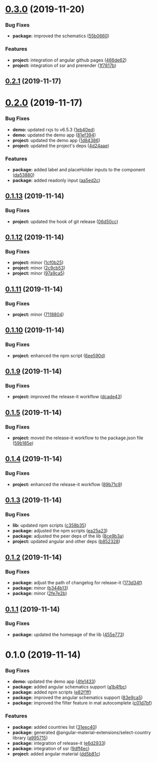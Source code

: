 # [0.3.0](https://github.com/angular-material-extensions/select-country/compare/0.2.1...0.3.0) (2019-11-20)


### Bug Fixes

* **package:** improved the schematics ([55b0660](https://github.com/angular-material-extensions/select-country/commit/55b0660c989f0b8f6cda39e4e50f5f0e067797b7))


### Features

* **project:** integration of angular github pages ([466de62](https://github.com/angular-material-extensions/select-country/commit/466de62a467d1cbc67e31d00f4706c165085768d))
* **project:** integration of ssr and prerender ([1f7817b](https://github.com/angular-material-extensions/select-country/commit/1f7817b409916af23b00f97e57d592d285e6064d))

## [0.2.1](https://github.com/angular-material-extensions/select-country/compare/0.2.0...0.2.1) (2019-11-17)

# [0.2.0](https://github.com/angular-material-extensions/select-country/compare/0.1.13...0.2.0) (2019-11-17)


### Bug Fixes

* **demo:** updated rxjs to v6.5.3 ([1eb40ed](https://github.com/angular-material-extensions/select-country/commit/1eb40ed80b32400531c24621a3e79dccf6b250d0))
* **demo:** updated the demo app ([81ef394](https://github.com/angular-material-extensions/select-country/commit/81ef394998e1506cc1a490af18472adc11f24a58))
* **project:** updated the demo app ([1d84386](https://github.com/angular-material-extensions/select-country/commit/1d843868bc5a26cb6bc10902bf324e76151087cb))
* **project:** updated the project's deps ([4d24aae](https://github.com/angular-material-extensions/select-country/commit/4d24aae5d2244f2d9f391cadae9c9db7e60751a8))


### Features

* **package:** added label and placeHolder inputs to the component ([da53880](https://github.com/angular-material-extensions/select-country/commit/da53880551e7992cddea1b9728b3332a6b3a5481))
* **package:** added readonly input ([aa5ed2c](https://github.com/angular-material-extensions/select-country/commit/aa5ed2c881ced52ed794724ba08d1477d4f87036))

## [0.1.13](https://github.com/angular-material-extensions/select-country/compare/0.1.12...0.1.13) (2019-11-14)


### Bug Fixes

* **project:** updated the hook of git release ([06d50cc](https://github.com/angular-material-extensions/select-country/commit/06d50cc4e37a36634940a57102d2aac5ecfc04e0))



## [0.1.12](https://github.com/angular-material-extensions/select-country/compare/0.1.11...0.1.12) (2019-11-14)


### Bug Fixes

* **project:** minor ([1cf0b25](https://github.com/angular-material-extensions/select-country/commit/1cf0b255ccc38c09aa6293b943e0b3f7ea2ab32e))
* **project:** minor ([2c9cb53](https://github.com/angular-material-extensions/select-country/commit/2c9cb535735a6b28b32a725bf3a1e33052f810cb))
* **project:** minor ([97a9ca5](https://github.com/angular-material-extensions/select-country/commit/97a9ca555867e49a51bf04ee664cfd6acb0eaee3))

## [0.1.11](https://github.com/angular-material-extensions/select-country/compare/0.1.10...0.1.11) (2019-11-14)


### Bug Fixes

* **project:** minor ([7118804](https://github.com/angular-material-extensions/select-country/commit/711880464bbe7211c1fcbfc46c83169430996a77))

## [0.1.10](https://github.com/angular-material-extensions/select-country/compare/0.1.9...0.1.10) (2019-11-14)


### Bug Fixes

* **project:** enhanced the npm script ([6ee590d](https://github.com/angular-material-extensions/select-country/commit/6ee590dd98d26db58710648a6c027be6eb3bfb0e))

## [0.1.9](https://github.com/angular-material-extensions/select-country/compare/0.1.8...0.1.9) (2019-11-14)


### Bug Fixes

* **project:** improved the release-it workflow ([dcade43](https://github.com/angular-material-extensions/select-country/commit/dcade438fb66c24051373bf58961a94614eb24c6))

## [0.1.5](https://github.com/angular-material-extensions/select-country/compare/0.1.4...0.1.5) (2019-11-14)


### Bug Fixes

* **project:** moved the release-it workflow to the package.json file ([59b185e](https://github.com/angular-material-extensions/select-country/commit/59b185efc93e8e6807a6d76506080b742999f65a))

## [0.1.4](https://github.com/angular-material-extensions/select-country/compare/0.1.3...0.1.4) (2019-11-14)


### Bug Fixes

* **project:** enhanced the release-it workflow ([89b71c9](https://github.com/angular-material-extensions/select-country/commit/89b71c992e687111abeb5e0fdc1de6e1fb28f08b))

## [0.1.3](https://github.com/angular-material-extensions/select-country/compare/0.1.2...0.1.3) (2019-11-14)


### Bug Fixes

* **lib:** updated npm scripts ([c358b35](https://github.com/angular-material-extensions/select-country/commit/c358b35c8c846db7221e9a2d2a066f4a78db7357))
* **package:** adjusted the npm scripts ([ea25a23](https://github.com/angular-material-extensions/select-country/commit/ea25a2363da7351199526ed55cd55b0a83422099))
* **package:** adjusted the peer deps of the lib ([8ce9b3a](https://github.com/angular-material-extensions/select-country/commit/8ce9b3a73496992133587382213c5ab07670aa54))
* **project:** updated angular and other deps ([b852328](https://github.com/angular-material-extensions/select-country/commit/b8523280dae8d1f4b19cedc4c43ead3e27272a66))

## [0.1.2](https://github.com/angular-material-extensions/select-country/compare/0.1.1...0.1.2) (2019-11-14)


### Bug Fixes

* **package:** adjust the path of changelog for release-it ([173d34f](https://github.com/angular-material-extensions/select-country/commit/173d34f6642191169b695974b32a133d532f9bea))
* **package:** minor ([b344b13](https://github.com/angular-material-extensions/select-country/commit/b344b1325753c033119e4bc825e8a5b18b912180))
* **package:** minor ([2fe7e2b](https://github.com/angular-material-extensions/select-country/commit/2fe7e2b7e754bb34bf077232f59446d2e46d5421))

## [0.1.1](https://github.com/angular-material-extensions/select-country/compare/0.1.0...0.1.1) (2019-11-14)


### Bug Fixes

* **package:** updated the homepage of the lib ([455e773](https://github.com/angular-material-extensions/select-country/commit/455e773611050056fcda6a25cd21b374b68745f8))

# 0.1.0 (2019-11-14)


### Bug Fixes

* **demo:** updated the demo app ([4fe1433](https://github.com/angular-material-extensions/select-country/commit/4fe14336e0d9ae2d397cf721bb1fb35783901381))
* **package:** added angular schematics support ([a1b4fbc](https://github.com/angular-material-extensions/select-country/commit/a1b4fbc8f1d88c968406aeca3b3048d2273128e0))
* **package:** added npm scripts ([e82f1ff](https://github.com/angular-material-extensions/select-country/commit/e82f1ffb3b77b9418e2e612e8eccf573e62c9e0d))
* **package:** improved the angular schematics support ([83e9ca5](https://github.com/angular-material-extensions/select-country/commit/83e9ca565446b25f208f01270c6fedd73f914041))
* **package:** improved the filter feature in mat autocomplete ([c01d7bf](https://github.com/angular-material-extensions/select-country/commit/c01d7bfa9c1e37319531f6dd407f919ebcb27b84))


### Features

* **package:** added countries list ([31eec40](https://github.com/angular-material-extensions/select-country/commit/31eec4042d21daaa38488418f0513641ad0aeb98))
* **package:** generated @angular-material-extensions/select-country library ([a995715](https://github.com/angular-material-extensions/select-country/commit/a9957150d1bb53fe25d7d9a165e8c3ef7cd0bc89))
* **package:** integration of release-it ([e6d2933](https://github.com/angular-material-extensions/select-country/commit/e6d293386a82f2db1eae539e6a9f616b7c488834))
* **package:** integration of ssr ([9dff4ec](https://github.com/angular-material-extensions/select-country/commit/9dff4ecfe19536e0db77634aea9650eb15ba1917))
* **project:** added angular material ([dd5b81c](https://github.com/angular-material-extensions/select-country/commit/dd5b81c1106b0653f76451a2a451edfd48fe2afa))

